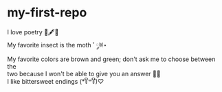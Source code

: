 # my-first-repo

I love poetry 📖🖋️📜 <br>
My favorite insect is the moth ﾟ𐦍༘⋆ <br>
My favorite colors are brown and green; don't ask me to choose between the<br> two because I won't be able to give you an answer 🌿🧸<br>
I like bittersweet endings (*꒦ິ꒳꒦ີ)♡ <br>